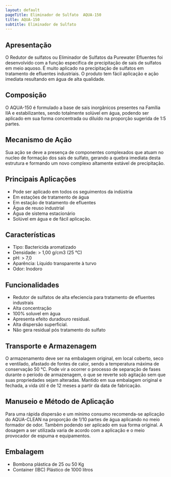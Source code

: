 ```yaml
---
layout: default
pageTitle: Eliminador de Sulfato  AQUA-150
title: AQUA-150
subtitle: Eliminador de Sulfato
---
```


## Apresentação
O Redutor de sulfatos ou Eliminador de Sulfatos da Purewater Efluentes foi desenvolvido com a função especifica de precipitação de sais de sulfatos em meio aquoso. É muito aplicado na precipitação de sulfatos em tratamento de efluentes industriais.
O produto tem fácil aplicação e ação imediata resultando em água de alta qualidade.

## Composição
O AQUA-150 é formulado a base de sais inorgânicos presentes na Família IIA e estabilizantes, sendo totalmente solúvel em água, podendo ser aplicado em sua forma concentrada ou diluído na proporção sugerida de 1:5 partes.

## Mecanismo de Ação
Sua ação se deve a presença de componentes complexados que atuam no nucleo de formação dos sais de sulfato, gerando a quebra imediata desta estrutura e formando um novo complexo altamente estável de precipitação.  

## Principais Aplicações
- Pode ser aplicado em todos os seguimentos da indústria
- Em estações de tratamento de água
- Em estação de tratamento de efluentes
- Água de reuso industrial
- Água de sistema estacionário
- Solúvel em água e de fácil aplicação.

## Características

- Tipo: Bactericida aromatizado
- Densidade: > 1,00 g/cm3 (25 °C)
- pH: > 7,0
- Aparência: Líquido transparente à turvo
- Odor: Inodoro

## Funcionalidades

- Redutor de sulfatos de alta efeciencia para tratamento de efluentes industrais
- Alta concentração
- 100% soluvel em água
- Apresenta efeito duradouro residual.
- Alta dispersão superficial.
- Não gera residual pós tratamento do sulfato


## Transporte e Armazenagem
O armazenamento deve ser na embalagem original, em local coberto, seco e ventilado, afastado de fontes de calor, sendo a temperatura máxima de conservação 50 °C. 
Pode vir a ocorrer o processo de separação de fases durante o período de armazenagem, o que se reverte sob agitação sem que suas propriedades sejam alteradas. 
Mantido em sua embalagem original e fechada, a vida útil é de 12 meses a partir da data de  fabricação.

## Manuseio e Método de Aplicação
Para uma rápida dispersão e um mínimo consumo recomenda-se aplicação do AQUA-CLEAN na proporção de 1/10 partes de água aplicando no meio formador de odor. 
Também podendo ser aplicado em sua forma original.
A dosagem a ser utilizada varia de acordo com a aplicação e o meio provocador de espuma e equipamentos.

## Embalagem

- Bombona plástica de 25 ou 50 Kg
- Container (IBC) Plástico de 1000 litros

